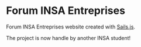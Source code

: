 # Forum INSA Entreprises

Forum INSA Entreprises website created with [Sails.js](https://github.com/balderdashy/sails).



The project is now handle by another INSA student!



